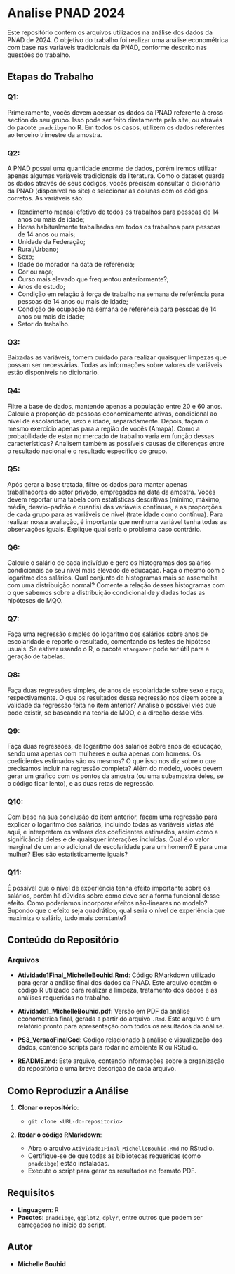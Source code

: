 # Analise PNAD 2024

Este repositório contém os arquivos utilizados na análise dos dados da PNAD de 2024. O objetivo do trabalho foi realizar uma análise econométrica com base nas variáveis tradicionais da PNAD, conforme descrito nas questões do trabalho.

## Etapas do Trabalho

### Q1:
Primeiramente, vocês devem acessar os dados da PNAD referente à cross-section do seu grupo. Isso pode ser feito diretamente pelo site, ou através do pacote `pnadcibge` no R. Em todos os casos, utilizem os dados referentes ao terceiro trimestre da amostra.

### Q2:
A PNAD possui uma quantidade enorme de dados, porém iremos utilizar apenas algumas variáveis tradicionais da literatura. Como o dataset guarda os dados através de seus códigos, vocês precisam consultar o dicionário da PNAD (disponível no site) e selecionar as colunas com os códigos corretos. As variáveis são:

- Rendimento mensal efetivo de todos os trabalhos para pessoas de 14 anos ou mais de idade;
- Horas habitualmente trabalhadas em todos os trabalhos para pessoas de 14 anos ou mais;
- Unidade da Federação;
- Rural/Urbano;
- Sexo;
- Idade do morador na data de referência;
- Cor ou raça;
- Curso mais elevado que frequentou anteriormente?;
- Anos de estudo;
- Condição em relação à força de trabalho na semana de referência para pessoas de 14 anos ou mais de idade;
- Condição de ocupação na semana de referência para pessoas de 14 anos ou mais de idade;
- Setor do trabalho.

### Q3:
Baixadas as variáveis, tomem cuidado para realizar quaisquer limpezas que possam ser necessárias. Todas as informações sobre valores de variáveis estão disponíveis no dicionário.

### Q4:
Filtre a base de dados, mantendo apenas a população entre 20 e 60 anos. Calcule a proporção de pessoas economicamente ativas, condicional ao nível de escolaridade, sexo e idade, separadamente. Depois, façam o mesmo exercício apenas para a região de vocês (Amapá). Como a probabilidade de estar no mercado de trabalho varia em função dessas características? Analisem também as possíveis causas de diferenças entre o resultado nacional e o resultado específico do grupo.

### Q5:
Após gerar a base tratada, filtre os dados para manter apenas trabalhadores do setor privado, empregados na data da amostra. Vocês devem reportar uma tabela com estatísticas descritivas (mínimo, máximo, média, desvio-padrão e quantis) das variáveis contínuas, e as proporções de cada grupo para as variáveis de nível (trate idade como contínua). Para realizar nossa avaliação, é importante que nenhuma variável tenha todas as observações iguais. Explique qual seria o problema caso contrário.

### Q6:
Calcule o salário de cada indivíduo e gere os histogramas dos salários condicionais ao seu nível mais elevado de educação. Faça o mesmo com o logaritmo dos salários. Qual conjunto de histogramas mais se assemelha com uma distribuição normal? Comente a relação desses histogramas com o que sabemos sobre a distribuição condicional de 𝑦 dadas todas as hipóteses de MQO.

### Q7:
Faça uma regressão simples do logaritmo dos salários sobre anos de escolaridade e reporte o resultado, comentando os testes de hipótese usuais. Se estiver usando o R, o pacote `stargazer` pode ser útil para a geração de tabelas.

### Q8:
Faça duas regressões simples, de anos de escolaridade sobre sexo e raça, respectivamente. O que os resultados dessa regressão nos dizem sobre a validade da regressão feita no item anterior? Analise o possível viés que pode existir, se baseando na teoria de MQO, e a direção desse viés.

### Q9:
Faça duas regressões, de logaritmo dos salários sobre anos de educação, sendo uma apenas com mulheres e outra apenas com homens. Os coeficientes estimados são os mesmos? O que isso nos diz sobre o que precisamos incluir na regressão completa? Além do modelo, vocês devem gerar um gráfico com os pontos da amostra (ou uma subamostra deles, se o código ficar lento), e as duas retas de regressão.

### Q10:
Com base na sua conclusão do item anterior, façam uma regressão para explicar o logaritmo dos salários, incluindo todas as variáveis vistas até aqui, e interpretem os valores dos coeficientes estimados, assim como a significância deles e de quaisquer interações incluídas. Qual é o valor marginal de um ano adicional de escolaridade para um homem? E para uma mulher? Eles são estatisticamente iguais?

### Q11:
É possível que o nível de experiência tenha efeito importante sobre os salários, porém há dúvidas sobre como deve ser a forma funcional desse efeito. Como poderíamos incorporar efeitos não-lineares no modelo? Supondo que o efeito seja quadrático, qual seria o nível de experiência que maximiza o salário, tudo mais constante?

## Conteúdo do Repositório

### Arquivos

- **Atividade1Final_MichelleBouhid.Rmd**: Código RMarkdown utilizado para gerar a análise final dos dados da PNAD. Este arquivo contém o código R utilizado para realizar a limpeza, tratamento dos dados e as análises requeridas no trabalho.
  
- **Atividade1_MichelleBouhid.pdf**: Versão em PDF da análise econométrica final, gerada a partir do arquivo `.Rmd`. Este arquivo é um relatório pronto para apresentação com todos os resultados da análise.

- **PS3_VersaoFinalCod**: Código relacionado à análise e visualização dos dados, contendo scripts para rodar no ambiente R ou RStudio.

- **README.md**: Este arquivo, contendo informações sobre a organização do repositório e uma breve descrição de cada arquivo.

## Como Reproduzir a Análise

1. **Clonar o repositório**:
   - `git clone <URL-do-repositorio>`
   
2. **Rodar o código RMarkdown**:
   - Abra o arquivo `Atividade1Final_MichelleBouhid.Rmd` no RStudio.
   - Certifique-se de que todas as bibliotecas requeridas (como `pnadcibge`) estão instaladas.
   - Execute o script para gerar os resultados no formato PDF.

## Requisitos

- **Linguagem**: R
- **Pacotes**: `pnadcibge`, `ggplot2`, `dplyr`, entre outros que podem ser carregados no início do script.

## Autor

- **Michelle Bouhid**


